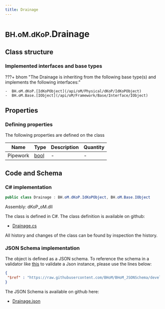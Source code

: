 ```yaml
---
title: Drainage
---
```


# <small>BH.oM.dKoP.</small>**Drainage**



## Class structure

### Implemented interfaces and base types

???+ bhom "The Drainage is inheriting from the following base type(s) and implements the following interfaces:"

    -  BH.oM.dKoP.[IdKoPObject](/api/oM/Physical/dKoP/IdKoPObject)
    -  BH.oM.Base.[IObject](/api/oM/Framework/Base/Interface/IObject)


## Properties



### Defining properties

The following properties are defined on the class

| Name             | Type             | Description      | Quantity         |
|------------------|------------------|------------------|------------------|
| Pipework | [bool](https://learn.microsoft.com/en-us/dotnet/api/System.Boolean?view=netstandard-2.0) | - | - |


## Code and Schema

### C# implementation

``` C# title="C#"
public class Drainage : BH.oM.dKoP.IdKoPObject, BH.oM.Base.IObject
```

Assembly: dKoP_oM.dll

The class is defined in C#. The class definition is available on github:

- [Drainage.cs](https://github.com/BHoM/dKoP_Toolkit/blob/develop/dKoP_oM/Perfomance\Services\Drainage.cs)

All history and changes of the class can be found by inspection the history.
### JSON Schema implementation

The object is defined as a JSON schema. To reference the schema in a validator like [this](https://www.jsonschemavalidator.net/) to validate a Json instance, please use the lines below:

``` json title="JSON Schema"
{
 "$ref" : "https://raw.githubusercontent.com/BHoM/BHoM_JSONSchema/develop/dKoP_oM/Drainage.json"
}
```

The JSON Schema is available on github here:

- [Drainage.json](https://github.com/BHoM/BHoM_JSONSchema/blob/develop/dKoP_oM/Drainage.json)
